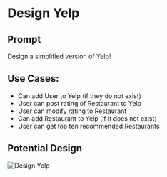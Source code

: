 # Design Yelp

## Prompt

Design a simplified version of Yelp! 

## Use Cases:
* Can add User to Yelp (if they do not exist)
* User can post rating of Restaurant to Yelp 
* User can modify rating to Restaurant  
* Can add Restaurant to Yelp (if it does not exist)
* User can get top ten recommended Restaurants

## Potential Design 


![Design Yelp](https://res.cloudinary.com/outco-io/image/upload/v1537608852/Yelp%20Recommender.png)
